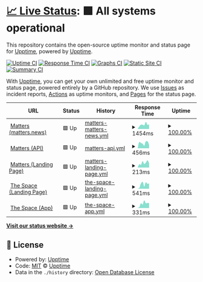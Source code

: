 # [📈 Live Status](https://status.matters.news/): <!--live status--> **🟩 All systems operational**

This repository contains the open-source uptime monitor and status page for [Upptime](https://upptime.js.org), powered by [Upptime](https://github.com/upptime/upptime).

[![Uptime CI](https://github.com/thematters/uptime/workflows/Uptime%20CI/badge.svg)](https://github.com/thematters/uptime/actions?query=workflow%3A%22Uptime+CI%22)
[![Response Time CI](https://github.com/thematters/uptime/workflows/Response%20Time%20CI/badge.svg)](https://github.com/thematters/uptime/actions?query=workflow%3A%22Response+Time+CI%22)
[![Graphs CI](https://github.com/thematters/uptime/workflows/Graphs%20CI/badge.svg)](https://github.com/thematters/uptime/actions?query=workflow%3A%22Graphs+CI%22)
[![Static Site CI](https://github.com/thematters/uptime/workflows/Static%20Site%20CI/badge.svg)](https://github.com/thematters/uptime/actions?query=workflow%3A%22Static+Site+CI%22)
[![Summary CI](https://github.com/thematters/uptime/workflows/Summary%20CI/badge.svg)](https://github.com/thematters/uptime/actions?query=workflow%3A%22Summary+CI%22)

With [Upptime](https://upptime.js.org), you can get your own unlimited and free uptime monitor and status page, powered entirely by a GitHub repository. We use [Issues](https://github.com/upptime/upptime/issues) as incident reports, [Actions](https://github.com/thematters/uptime/actions) as uptime monitors, and [Pages](https://upptime.github.io/upptime) for the status page.

<!--start: status pages-->
<!-- This summary is generated by Upptime (https://github.com/upptime/upptime) -->
<!-- Do not edit this manually, your changes will be overwritten -->
<!-- prettier-ignore -->
| URL | Status | History | Response Time | Uptime |
| --- | ------ | ------- | ------------- | ------ |
| <img alt="" src="https://icons.duckduckgo.com/ip3/matters.news.ico" height="13"> [Matters (matters.news)](https://matters.news/?utm_source=uptime) | 🟩 Up | [matters-matters-news.yml](https://github.com/thematters/uptime/commits/HEAD/history/matters-matters-news.yml) | <details><summary><img alt="Response time graph" src="./graphs/matters-matters-news/response-time-week.png" height="20"> 1454ms</summary><br><a href="https://status.matters.news/history/matters-matters-news"><img alt="Response time 1528" src="https://img.shields.io/endpoint?url=https%3A%2F%2Fraw.githubusercontent.com%2Fthematters%2Fuptime%2FHEAD%2Fapi%2Fmatters-matters-news%2Fresponse-time.json"></a><br><a href="https://status.matters.news/history/matters-matters-news"><img alt="24-hour response time 1167" src="https://img.shields.io/endpoint?url=https%3A%2F%2Fraw.githubusercontent.com%2Fthematters%2Fuptime%2FHEAD%2Fapi%2Fmatters-matters-news%2Fresponse-time-day.json"></a><br><a href="https://status.matters.news/history/matters-matters-news"><img alt="7-day response time 1454" src="https://img.shields.io/endpoint?url=https%3A%2F%2Fraw.githubusercontent.com%2Fthematters%2Fuptime%2FHEAD%2Fapi%2Fmatters-matters-news%2Fresponse-time-week.json"></a><br><a href="https://status.matters.news/history/matters-matters-news"><img alt="30-day response time 1394" src="https://img.shields.io/endpoint?url=https%3A%2F%2Fraw.githubusercontent.com%2Fthematters%2Fuptime%2FHEAD%2Fapi%2Fmatters-matters-news%2Fresponse-time-month.json"></a><br><a href="https://status.matters.news/history/matters-matters-news"><img alt="1-year response time 1528" src="https://img.shields.io/endpoint?url=https%3A%2F%2Fraw.githubusercontent.com%2Fthematters%2Fuptime%2FHEAD%2Fapi%2Fmatters-matters-news%2Fresponse-time-year.json"></a></details> | <details><summary><a href="https://status.matters.news/history/matters-matters-news">100.00%</a></summary><a href="https://status.matters.news/history/matters-matters-news"><img alt="All-time uptime 98.13%" src="https://img.shields.io/endpoint?url=https%3A%2F%2Fraw.githubusercontent.com%2Fthematters%2Fuptime%2FHEAD%2Fapi%2Fmatters-matters-news%2Fuptime.json"></a><br><a href="https://status.matters.news/history/matters-matters-news"><img alt="24-hour uptime 100.00%" src="https://img.shields.io/endpoint?url=https%3A%2F%2Fraw.githubusercontent.com%2Fthematters%2Fuptime%2FHEAD%2Fapi%2Fmatters-matters-news%2Fuptime-day.json"></a><br><a href="https://status.matters.news/history/matters-matters-news"><img alt="7-day uptime 100.00%" src="https://img.shields.io/endpoint?url=https%3A%2F%2Fraw.githubusercontent.com%2Fthematters%2Fuptime%2FHEAD%2Fapi%2Fmatters-matters-news%2Fuptime-week.json"></a><br><a href="https://status.matters.news/history/matters-matters-news"><img alt="30-day uptime 99.96%" src="https://img.shields.io/endpoint?url=https%3A%2F%2Fraw.githubusercontent.com%2Fthematters%2Fuptime%2FHEAD%2Fapi%2Fmatters-matters-news%2Fuptime-month.json"></a><br><a href="https://status.matters.news/history/matters-matters-news"><img alt="1-year uptime 98.13%" src="https://img.shields.io/endpoint?url=https%3A%2F%2Fraw.githubusercontent.com%2Fthematters%2Fuptime%2FHEAD%2Fapi%2Fmatters-matters-news%2Fuptime-year.json"></a></details>
| <img alt="" src="https://icons.duckduckgo.com/ip3/server.matters.news.ico" height="13"> [Matters (API)](https://server.matters.news/playground) | 🟩 Up | [matters-api.yml](https://github.com/thematters/uptime/commits/HEAD/history/matters-api.yml) | <details><summary><img alt="Response time graph" src="./graphs/matters-api/response-time-week.png" height="20"> 456ms</summary><br><a href="https://status.matters.news/history/matters-api"><img alt="Response time 556" src="https://img.shields.io/endpoint?url=https%3A%2F%2Fraw.githubusercontent.com%2Fthematters%2Fuptime%2FHEAD%2Fapi%2Fmatters-api%2Fresponse-time.json"></a><br><a href="https://status.matters.news/history/matters-api"><img alt="24-hour response time 524" src="https://img.shields.io/endpoint?url=https%3A%2F%2Fraw.githubusercontent.com%2Fthematters%2Fuptime%2FHEAD%2Fapi%2Fmatters-api%2Fresponse-time-day.json"></a><br><a href="https://status.matters.news/history/matters-api"><img alt="7-day response time 456" src="https://img.shields.io/endpoint?url=https%3A%2F%2Fraw.githubusercontent.com%2Fthematters%2Fuptime%2FHEAD%2Fapi%2Fmatters-api%2Fresponse-time-week.json"></a><br><a href="https://status.matters.news/history/matters-api"><img alt="30-day response time 453" src="https://img.shields.io/endpoint?url=https%3A%2F%2Fraw.githubusercontent.com%2Fthematters%2Fuptime%2FHEAD%2Fapi%2Fmatters-api%2Fresponse-time-month.json"></a><br><a href="https://status.matters.news/history/matters-api"><img alt="1-year response time 556" src="https://img.shields.io/endpoint?url=https%3A%2F%2Fraw.githubusercontent.com%2Fthematters%2Fuptime%2FHEAD%2Fapi%2Fmatters-api%2Fresponse-time-year.json"></a></details> | <details><summary><a href="https://status.matters.news/history/matters-api">100.00%</a></summary><a href="https://status.matters.news/history/matters-api"><img alt="All-time uptime 99.92%" src="https://img.shields.io/endpoint?url=https%3A%2F%2Fraw.githubusercontent.com%2Fthematters%2Fuptime%2FHEAD%2Fapi%2Fmatters-api%2Fuptime.json"></a><br><a href="https://status.matters.news/history/matters-api"><img alt="24-hour uptime 100.00%" src="https://img.shields.io/endpoint?url=https%3A%2F%2Fraw.githubusercontent.com%2Fthematters%2Fuptime%2FHEAD%2Fapi%2Fmatters-api%2Fuptime-day.json"></a><br><a href="https://status.matters.news/history/matters-api"><img alt="7-day uptime 100.00%" src="https://img.shields.io/endpoint?url=https%3A%2F%2Fraw.githubusercontent.com%2Fthematters%2Fuptime%2FHEAD%2Fapi%2Fmatters-api%2Fuptime-week.json"></a><br><a href="https://status.matters.news/history/matters-api"><img alt="30-day uptime 100.00%" src="https://img.shields.io/endpoint?url=https%3A%2F%2Fraw.githubusercontent.com%2Fthematters%2Fuptime%2FHEAD%2Fapi%2Fmatters-api%2Fuptime-month.json"></a><br><a href="https://status.matters.news/history/matters-api"><img alt="1-year uptime 99.92%" src="https://img.shields.io/endpoint?url=https%3A%2F%2Fraw.githubusercontent.com%2Fthematters%2Fuptime%2FHEAD%2Fapi%2Fmatters-api%2Fuptime-year.json"></a></details>
| <img alt="" src="https://icons.duckduckgo.com/ip3/matters-lab.io.ico" height="13"> [Matters (Landing Page)](http://matters-lab.io/) | 🟩 Up | [matters-landing-page.yml](https://github.com/thematters/uptime/commits/HEAD/history/matters-landing-page.yml) | <details><summary><img alt="Response time graph" src="./graphs/matters-landing-page/response-time-week.png" height="20"> 213ms</summary><br><a href="https://status.matters.news/history/matters-landing-page"><img alt="Response time 205" src="https://img.shields.io/endpoint?url=https%3A%2F%2Fraw.githubusercontent.com%2Fthematters%2Fuptime%2FHEAD%2Fapi%2Fmatters-landing-page%2Fresponse-time.json"></a><br><a href="https://status.matters.news/history/matters-landing-page"><img alt="24-hour response time 166" src="https://img.shields.io/endpoint?url=https%3A%2F%2Fraw.githubusercontent.com%2Fthematters%2Fuptime%2FHEAD%2Fapi%2Fmatters-landing-page%2Fresponse-time-day.json"></a><br><a href="https://status.matters.news/history/matters-landing-page"><img alt="7-day response time 213" src="https://img.shields.io/endpoint?url=https%3A%2F%2Fraw.githubusercontent.com%2Fthematters%2Fuptime%2FHEAD%2Fapi%2Fmatters-landing-page%2Fresponse-time-week.json"></a><br><a href="https://status.matters.news/history/matters-landing-page"><img alt="30-day response time 189" src="https://img.shields.io/endpoint?url=https%3A%2F%2Fraw.githubusercontent.com%2Fthematters%2Fuptime%2FHEAD%2Fapi%2Fmatters-landing-page%2Fresponse-time-month.json"></a><br><a href="https://status.matters.news/history/matters-landing-page"><img alt="1-year response time 205" src="https://img.shields.io/endpoint?url=https%3A%2F%2Fraw.githubusercontent.com%2Fthematters%2Fuptime%2FHEAD%2Fapi%2Fmatters-landing-page%2Fresponse-time-year.json"></a></details> | <details><summary><a href="https://status.matters.news/history/matters-landing-page">100.00%</a></summary><a href="https://status.matters.news/history/matters-landing-page"><img alt="All-time uptime 99.99%" src="https://img.shields.io/endpoint?url=https%3A%2F%2Fraw.githubusercontent.com%2Fthematters%2Fuptime%2FHEAD%2Fapi%2Fmatters-landing-page%2Fuptime.json"></a><br><a href="https://status.matters.news/history/matters-landing-page"><img alt="24-hour uptime 100.00%" src="https://img.shields.io/endpoint?url=https%3A%2F%2Fraw.githubusercontent.com%2Fthematters%2Fuptime%2FHEAD%2Fapi%2Fmatters-landing-page%2Fuptime-day.json"></a><br><a href="https://status.matters.news/history/matters-landing-page"><img alt="7-day uptime 100.00%" src="https://img.shields.io/endpoint?url=https%3A%2F%2Fraw.githubusercontent.com%2Fthematters%2Fuptime%2FHEAD%2Fapi%2Fmatters-landing-page%2Fuptime-week.json"></a><br><a href="https://status.matters.news/history/matters-landing-page"><img alt="30-day uptime 100.00%" src="https://img.shields.io/endpoint?url=https%3A%2F%2Fraw.githubusercontent.com%2Fthematters%2Fuptime%2FHEAD%2Fapi%2Fmatters-landing-page%2Fuptime-month.json"></a><br><a href="https://status.matters.news/history/matters-landing-page"><img alt="1-year uptime 99.99%" src="https://img.shields.io/endpoint?url=https%3A%2F%2Fraw.githubusercontent.com%2Fthematters%2Fuptime%2FHEAD%2Fapi%2Fmatters-landing-page%2Fuptime-year.json"></a></details>
| <img alt="" src="https://icons.duckduckgo.com/ip3/www.thespace.game.ico" height="13"> [The Space (Landing Page)](https://www.thespace.game/) | 🟩 Up | [the-space-landing-page.yml](https://github.com/thematters/uptime/commits/HEAD/history/the-space-landing-page.yml) | <details><summary><img alt="Response time graph" src="./graphs/the-space-landing-page/response-time-week.png" height="20"> 541ms</summary><br><a href="https://status.matters.news/history/the-space-landing-page"><img alt="Response time 571" src="https://img.shields.io/endpoint?url=https%3A%2F%2Fraw.githubusercontent.com%2Fthematters%2Fuptime%2FHEAD%2Fapi%2Fthe-space-landing-page%2Fresponse-time.json"></a><br><a href="https://status.matters.news/history/the-space-landing-page"><img alt="24-hour response time 567" src="https://img.shields.io/endpoint?url=https%3A%2F%2Fraw.githubusercontent.com%2Fthematters%2Fuptime%2FHEAD%2Fapi%2Fthe-space-landing-page%2Fresponse-time-day.json"></a><br><a href="https://status.matters.news/history/the-space-landing-page"><img alt="7-day response time 541" src="https://img.shields.io/endpoint?url=https%3A%2F%2Fraw.githubusercontent.com%2Fthematters%2Fuptime%2FHEAD%2Fapi%2Fthe-space-landing-page%2Fresponse-time-week.json"></a><br><a href="https://status.matters.news/history/the-space-landing-page"><img alt="30-day response time 524" src="https://img.shields.io/endpoint?url=https%3A%2F%2Fraw.githubusercontent.com%2Fthematters%2Fuptime%2FHEAD%2Fapi%2Fthe-space-landing-page%2Fresponse-time-month.json"></a><br><a href="https://status.matters.news/history/the-space-landing-page"><img alt="1-year response time 571" src="https://img.shields.io/endpoint?url=https%3A%2F%2Fraw.githubusercontent.com%2Fthematters%2Fuptime%2FHEAD%2Fapi%2Fthe-space-landing-page%2Fresponse-time-year.json"></a></details> | <details><summary><a href="https://status.matters.news/history/the-space-landing-page">100.00%</a></summary><a href="https://status.matters.news/history/the-space-landing-page"><img alt="All-time uptime 99.97%" src="https://img.shields.io/endpoint?url=https%3A%2F%2Fraw.githubusercontent.com%2Fthematters%2Fuptime%2FHEAD%2Fapi%2Fthe-space-landing-page%2Fuptime.json"></a><br><a href="https://status.matters.news/history/the-space-landing-page"><img alt="24-hour uptime 100.00%" src="https://img.shields.io/endpoint?url=https%3A%2F%2Fraw.githubusercontent.com%2Fthematters%2Fuptime%2FHEAD%2Fapi%2Fthe-space-landing-page%2Fuptime-day.json"></a><br><a href="https://status.matters.news/history/the-space-landing-page"><img alt="7-day uptime 100.00%" src="https://img.shields.io/endpoint?url=https%3A%2F%2Fraw.githubusercontent.com%2Fthematters%2Fuptime%2FHEAD%2Fapi%2Fthe-space-landing-page%2Fuptime-week.json"></a><br><a href="https://status.matters.news/history/the-space-landing-page"><img alt="30-day uptime 100.00%" src="https://img.shields.io/endpoint?url=https%3A%2F%2Fraw.githubusercontent.com%2Fthematters%2Fuptime%2FHEAD%2Fapi%2Fthe-space-landing-page%2Fuptime-month.json"></a><br><a href="https://status.matters.news/history/the-space-landing-page"><img alt="1-year uptime 99.97%" src="https://img.shields.io/endpoint?url=https%3A%2F%2Fraw.githubusercontent.com%2Fthematters%2Fuptime%2FHEAD%2Fapi%2Fthe-space-landing-page%2Fuptime-year.json"></a></details>
| <img alt="" src="https://icons.duckduckgo.com/ip3/app.thespace.game.ico" height="13"> [The Space (App)](https://app.thespace.game/) | 🟩 Up | [the-space-app.yml](https://github.com/thematters/uptime/commits/HEAD/history/the-space-app.yml) | <details><summary><img alt="Response time graph" src="./graphs/the-space-app/response-time-week.png" height="20"> 331ms</summary><br><a href="https://status.matters.news/history/the-space-app"><img alt="Response time 612" src="https://img.shields.io/endpoint?url=https%3A%2F%2Fraw.githubusercontent.com%2Fthematters%2Fuptime%2FHEAD%2Fapi%2Fthe-space-app%2Fresponse-time.json"></a><br><a href="https://status.matters.news/history/the-space-app"><img alt="24-hour response time 325" src="https://img.shields.io/endpoint?url=https%3A%2F%2Fraw.githubusercontent.com%2Fthematters%2Fuptime%2FHEAD%2Fapi%2Fthe-space-app%2Fresponse-time-day.json"></a><br><a href="https://status.matters.news/history/the-space-app"><img alt="7-day response time 331" src="https://img.shields.io/endpoint?url=https%3A%2F%2Fraw.githubusercontent.com%2Fthematters%2Fuptime%2FHEAD%2Fapi%2Fthe-space-app%2Fresponse-time-week.json"></a><br><a href="https://status.matters.news/history/the-space-app"><img alt="30-day response time 309" src="https://img.shields.io/endpoint?url=https%3A%2F%2Fraw.githubusercontent.com%2Fthematters%2Fuptime%2FHEAD%2Fapi%2Fthe-space-app%2Fresponse-time-month.json"></a><br><a href="https://status.matters.news/history/the-space-app"><img alt="1-year response time 612" src="https://img.shields.io/endpoint?url=https%3A%2F%2Fraw.githubusercontent.com%2Fthematters%2Fuptime%2FHEAD%2Fapi%2Fthe-space-app%2Fresponse-time-year.json"></a></details> | <details><summary><a href="https://status.matters.news/history/the-space-app">100.00%</a></summary><a href="https://status.matters.news/history/the-space-app"><img alt="All-time uptime 99.98%" src="https://img.shields.io/endpoint?url=https%3A%2F%2Fraw.githubusercontent.com%2Fthematters%2Fuptime%2FHEAD%2Fapi%2Fthe-space-app%2Fuptime.json"></a><br><a href="https://status.matters.news/history/the-space-app"><img alt="24-hour uptime 100.00%" src="https://img.shields.io/endpoint?url=https%3A%2F%2Fraw.githubusercontent.com%2Fthematters%2Fuptime%2FHEAD%2Fapi%2Fthe-space-app%2Fuptime-day.json"></a><br><a href="https://status.matters.news/history/the-space-app"><img alt="7-day uptime 100.00%" src="https://img.shields.io/endpoint?url=https%3A%2F%2Fraw.githubusercontent.com%2Fthematters%2Fuptime%2FHEAD%2Fapi%2Fthe-space-app%2Fuptime-week.json"></a><br><a href="https://status.matters.news/history/the-space-app"><img alt="30-day uptime 100.00%" src="https://img.shields.io/endpoint?url=https%3A%2F%2Fraw.githubusercontent.com%2Fthematters%2Fuptime%2FHEAD%2Fapi%2Fthe-space-app%2Fuptime-month.json"></a><br><a href="https://status.matters.news/history/the-space-app"><img alt="1-year uptime 99.98%" src="https://img.shields.io/endpoint?url=https%3A%2F%2Fraw.githubusercontent.com%2Fthematters%2Fuptime%2FHEAD%2Fapi%2Fthe-space-app%2Fuptime-year.json"></a></details>

<!--end: status pages-->

[**Visit our status website →**](https://upptime.github.io/upptime)

## 📄 License

- Powered by: [Upptime](https://github.com/upptime/upptime)
- Code: [MIT](./LICENSE) © [Upptime](https://upptime.js.org)
- Data in the `./history` directory: [Open Database License](https://opendatacommons.org/licenses/odbl/1-0/)
